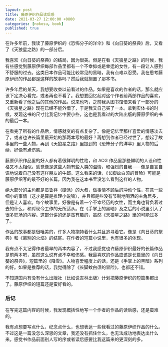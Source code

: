 ```yaml
---
layout: post
title: 藤原伊织作品读后感
date: 2021-03-27 12:00:00 +0800
categories: [nokosu, book]
published: true
---
```


在许多年前，我读了藤原伊织的《恐怖分子的洋伞》和《向日葵的祭典》后，又看了《天狼星之路》的一部分后。

我喜欢《向日葵的祭典》的结局，因为很美。但是在看《天狼星之路》的时候，我有些感觉到藤原伊织每部作品里都有一个不幸抑或是幸运的女性，有一段让人感到不舒服的过去。这类日本作品可能比较常见的黑暗，我有点难以忍受。我在思考藤原伊织的作品都是这样的故事吗？然后我就搁置了那本书。

许多年后的某天，我想要收束以前看过的作品。如果是喜欢的作者的话，那么就应该下定决心看完，或者再也不看了。我想要回忆起对这个作者前两部作品的喜欢，又重新看了他之后的其他的作品。说来也巧，之前我从图书馆借来看了一部分的《天狼星之路》现在已经不能外借了，于是我又自己买了一本。拿到实体书的时候，发现这书的尺寸比我记忆中要小些，这也是我看过的大陆出版的藤原伊织的书的最后一本。

在看完了所有的作品后，情感就变的有点复杂了。像是记忆里那样喜爱的情感淡去了，或者也许长篇里最开始的那两本写的最好？再想到作者已经过世了，想起了故事里的一些人物，再到《天狼星之路》里提到的《恐怖分子的洋伞》里人物的后续，好像有点伤感。

藤原伊织作品里的好人都有着很鲜明的性格，和 ACG 作品里那些鲜明的人设和性格又不太相似。感觉像是这些人物有些人类的温情，和强烈的自我——像是自言自语地说着自己没有这样朋友的牛郎。这么看来的话，《长脚蚊白须的冒险》可能是藤原伊织写的最不好的长篇，因为我在这本书里没怎么看到这样的人物。

绝大部分的主角都是蛮鲁莽（硬派）的大叔，做事情不顾后的冲动个性，在意一些细小的事情（这才是算是推理小说嘛），并且都是些没有节制地喝酒的主角居多，但是让人喜欢。每个故事里，好像是有着一个不幸经历的女性，而主角也背负着过去的什么，和对现今工作的无所适从。在《手掌上的黑暗》及之后的小说里引入了很多职场的内容。这部分讲的还是蛮有趣的，虽然《天狼星之路》里的可能过多了。

作品的故事都是很唯美的，许多人物抱持着什么并且追寻着它。像是《向日葵的祭典》和《离别的火焰》的结尾。在作者的短篇小说里，也有很多的体现。

我有点不太记得作者最早的两本内容了，不过我感觉也许藤原伊织最好的长篇作品是前两本吧，虽然这么说有点不幸和伤感。我最喜欢的作品应该是长篇里的《向日葵的祭典》，短篇里的《降雪》。人物喜爱程度上的话，还是《手掌上的黑暗》系列的好。如果是推荐的话，我觉得除了《长脚蚊白须的冒险》，也都还不错。

不知道国内有没有什么出版社（比如说吉林出版）计划把藤原伊织的短篇集都出了。藤原伊织的短篇还是蛮好看的。

### 后记

在写完这篇内容的时候，我发现概括性地写一个作者的作品的读后感，还是蛮难的。

我有点想要写点什么，纪念点什么，也想表达一些我看过的藤原伊织作品的什么。不过这是一篇没怎么深思的文章，我还没有抓住什么，也无法成功地表达出什么来。感觉书作品前面别人写的序或者读后感要比我这篇来的更深刻的多。
